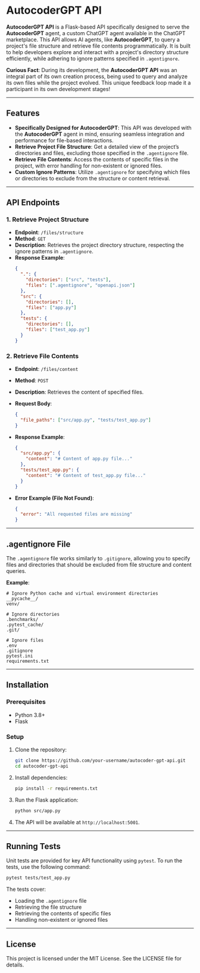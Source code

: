 # AutocoderGPT API

**AutocoderGPT API** is a Flask-based API specifically designed to serve the **AutocoderGPT** agent, a custom ChatGPT agent available in the ChatGPT marketplace. This API allows AI agents, like **AutocoderGPT**, to query a project's file structure and retrieve file contents programmatically. It is built to help developers explore and interact with a project's directory structure efficiently, while adhering to ignore patterns specified in `.agentignore`.

**Curious Fact**: During its development, the **AutocoderGPT API** was an integral part of its own creation process, being used to query and analyze its own files while the project evolved. This unique feedback loop made it a participant in its own development stages!

---

## Features

- **Specifically Designed for AutocoderGPT**: This API was developed with the **AutocoderGPT** agent in mind, ensuring seamless integration and performance for file-based interactions.
- **Retrieve Project File Structure**: Get a detailed view of the project’s directories and files, excluding those specified in the `.agentignore` file.
- **Retrieve File Contents**: Access the contents of specific files in the project, with error handling for non-existent or ignored files.
- **Custom Ignore Patterns**: Utilize `.agentignore` for specifying which files or directories to exclude from the structure or content retrieval.

---

## API Endpoints

### 1. **Retrieve Project Structure**

- **Endpoint**: `/files/structure`
- **Method**: `GET`
- **Description**: Retrieves the project directory structure, respecting the ignore patterns in `.agentignore`.
- **Response Example**:
  ```json
  {
    ".": {
      "directories": ["src", "tests"],
      "files": [".agentignore", "openapi.json"]
    },
    "src": {
      "directories": [],
      "files": ["app.py"]
    },
    "tests": {
      "directories": [],
      "files": ["test_app.py"]
    }
  }
  ```

### 2. **Retrieve File Contents**

- **Endpoint**: `/files/content`
- **Method**: `POST`
- **Description**: Retrieves the content of specified files.
- **Request Body**:
  ```json
  {
    "file_paths": ["src/app.py", "tests/test_app.py"]
  }
  ```
- **Response Example**:

  ```json
  {
    "src/app.py": {
      "content": "# Content of app.py file..."
    },
    "tests/test_app.py": {
      "content": "# Content of test_app.py file..."
    }
  }
  ```

- **Error Example (File Not Found)**:
  ```json
  {
    "error": "All requested files are missing"
  }
  ```

---

## .agentignore File

The `.agentignore` file works similarly to `.gitignore`, allowing you to specify files and directories that should be excluded from file structure and content queries.

**Example**:

```plaintext
# Ignore Python cache and virtual environment directories
__pycache__/
venv/

# Ignore directories
.benchmarks/
.pytest_cache/
.git/

# Ignore files
.env
.gitignore
pytest.ini
requirements.txt
```

---

## Installation

### Prerequisites

- Python 3.8+
- Flask

### Setup

1. Clone the repository:

   ```bash
   git clone https://github.com/your-username/autocoder-gpt-api.git
   cd autocoder-gpt-api
   ```

2. Install dependencies:

   ```bash
   pip install -r requirements.txt
   ```

3. Run the Flask application:

   ```bash
   python src/app.py
   ```

4. The API will be available at `http://localhost:5001`.

---

## Running Tests

Unit tests are provided for key API functionality using `pytest`. To run the tests, use the following command:

```bash
pytest tests/test_app.py
```

The tests cover:

- Loading the `.agentignore` file
- Retrieving the file structure
- Retrieving the contents of specific files
- Handling non-existent or ignored files

---

## License

This project is licensed under the MIT License. See the LICENSE file for details.
